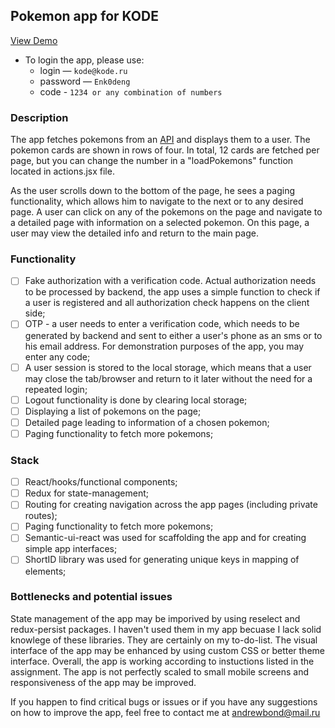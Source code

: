 ## Pokemon app for KODE
[View Demo](https://pokemons-for-kode.000webhostapp.com/)

- To login the app, please use:
  - login — `kode@kode.ru`
  - password — `Enk0deng`
  - code - `1234 or any combination of numbers`

### Description

The app fetches pokemons from an [API](https://pokemontcg.io/) and displays them to a user. The pokemon cards are shown in rows of four. In total, 12 cards are fetched per page, but you can change the number in a "loadPokemons" function located in actions.jsx file. 

As the user scrolls down to the bottom of the page, he sees a paging functionality, which allows him to navigate to the next or to any desired page. A user can click on any of the pokemons on the page and navigate to a detailed page with information on a selected pokemon. On this page, a user may view the detailed info and return to the main page.

### Functionality

- [ ] Fake authorization with a verification code. Actual authorization needs to be processed by backend, the app uses a simple function to check if a user is registered and all authorization check happens on the client side;
- [ ] OTP - a user needs to enter a verification code, which needs to be generated by backend and sent to either a user's phone as an sms or to his email address. For demonstration purposes of the app, you may enter any code;
- [ ] A user session is stored to the local storage, which means that a user may close the tab/browser and return to it later without the need for a repeated login;
- [ ] Logout functionality is done by clearing local storage;
- [ ] Displaying a list of pokemons on the page;
- [ ] Detailed page leading to information of a chosen pokemon;
- [ ] Paging functionality to fetch more pokemons;

### Stack

- [ ] React/hooks/functional components;
- [ ] Redux for state-management;
- [ ] Routing for creating navigation across the app pages (including private routes);
- [ ] Paging functionality to fetch more pokemons;
- [ ] Semantic-ui-react was used for scaffolding the app and for creating simple app interfaces;
- [ ] ShortID library was used for generating unique keys in mapping of elements;

### Bottlenecks and potential issues

State management of the app may be imporived by using reselect and redux-persist packages. I haven't used them in my app becuase I lack solid knowlege of these libraries. They are certainly on my to-do-list. The visual interface of the app may be enhanced by using custom CSS or better theme interface. Overall, the app is working according to instuctions listed in the assignment. The app is not perfectly scaled to small mobile screens and responsiveness of the app may be improved.

If you happen to find critical bugs or issues or if you have any suggestions on how to improve the app, feel free to contact me at andrewbond@mail.ru








